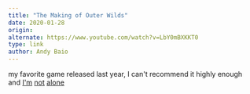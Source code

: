 ```yaml
---
title: "The Making of Outer Wilds"
date: 2020-01-28
origin: 
alternate: https://www.youtube.com/watch?v=LbY0mBXKKT0
type: link
author: Andy Baio
---
```


my favorite game released last year, I can't recommend it highly enough and [I'm](https://www.polygon.com/2019/12/13/21011871/outer-wilds-goty-best-games-of-the-year) [not](https://www.eurogamer.net/articles/2019-12-31-outer-wilds-goty-2019) [alone](https://kotaku.com/outer-wilds-is-one-of-the-best-games-ive-ever-played-1835801654)


